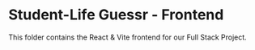 # Student-Life Guessr - Frontend

This folder contains the React & Vite frontend for our Full Stack Project.